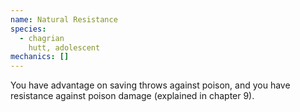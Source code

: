 ```yaml
---
name: Natural Resistance
species:
  - chagrian
    hutt, adolescent
mechanics: []
---
```

You have advantage on saving throws against poison, and you have resistance against poison damage (explained in chapter 9).
